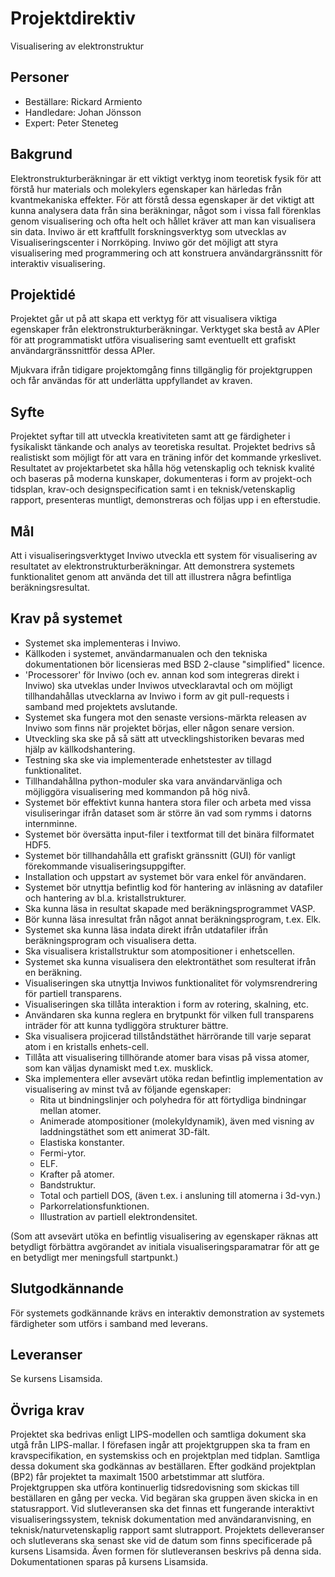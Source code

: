 # Projektdirektiv

Visualisering av elektronstruktur

## Personer
* Beställare: Rickard Armiento
* Handledare: Johan Jönsson
* Expert: Peter Steneteg

## Bakgrund
Elektronstrukturberäkningar är ett viktigt verktyg inom teoretisk fysik
för att förstå hur materials och molekylers egenskaper kan härledas från
kvantmekaniska effekter. För att förstå dessa egenskaper är det viktigt att
kunna analysera data från sina beräkningar, något som i vissa fall förenklas
genom visualisering och ofta helt och hållet kräver att man kan visualisera
sin data. Inviwo är ett kraftfullt forskningsverktyg som utvecklas av
Visualiseringscenter i Norrköping. Inviwo gör det möjligt att styra
visualisering med programmering och att konstruera användargränssnitt
för interaktiv visualisering.

## Projektidé
Projektet går ut på att skapa ett verktyg för att visualisera viktiga egenskaper
från elektronstrukturberäkningar. Verktyget ska bestå av APIer för att programmatiskt
utföra visualisering samt eventuellt ett grafiskt användargränssnittför dessa APIer.

Mjukvara ifrån tidigare projektomgång finns tillgänglig för projektgruppen och får
användas för att underlätta uppfyllandet av kraven.

## Syfte
Projektet syftar till att utveckla kreativiteten samt att ge färdigheter i
fysikaliskt tänkande och analys av teoretiska resultat. Projektet bedrivs
så realistiskt som möjligt för att vara en träning inför det kommande yrkeslivet.
Resultatet av projektarbetet ska hålla hög vetenskaplig och teknisk kvalité och
baseras på moderna kunskaper, dokumenteras i form av projekt-och tidsplan,
krav-och designspecification samt i en teknisk/vetenskaplig rapport,
presenteras muntligt, demonstreras och följas upp i en efterstudie.

## Mål
Att i visualiseringsverktyget Inviwo utveckla ett system för visualisering
av resultatet av elektronstrukturberäkningar. Att demonstrera systemets
funktionalitet genom att använda det till att illustrera några befintliga
beräkningsresultat.

## Krav på systemet
- Systemet ska implementeras i Inviwo.
- Källkoden i systemet, användarmanualen och den tekniska dokumentationen bör licensieras med BSD 2-clause "simplified" licence.
- 'Processorer' för Inviwo (och ev. annan kod som integreras direkt i Inviwo) ska utveklas under Inviwos utvecklaravtal och om möjligt tillhandahållas utvecklarna av Inviwo i form av git pull-requests i samband med projektets avslutande.
- Systemet ska fungera mot den senaste versions-märkta releasen av Inviwo som finns när projektet börjas, eller någon senare version.
- Utveckling ska ske på så sätt att utvecklingshistoriken bevaras med hjälp av källkodshantering.
- Testning ska ske via implementerade enhetstester av tillagd funktionalitet.
- Tillhandahållna python-moduler ska vara användarvänliga och möjliggöra visualisering med kommandon på hög nivå.
- Systemet bör effektivt kunna hantera stora filer och arbeta med vissa visuliseringar ifrån dataset som är större än vad som rymms i datorns internminne.
- Systemet bör översätta input-filer i textformat till det binära filformatet HDF5.
- Systemet bör tillhandahålla ett grafiskt gränssnitt (GUI) för vanligt förekommande visualiseringsuppgifter.
- Installation och uppstart av systemet bör vara enkel för användaren.
- Systemet bör utnyttja befintlig kod för hantering av inläsning av datafiler och hantering av bl.a. kristallstrukturer.
- Ska kunna läsa in resultat skapade med beräkningsprogrammet VASP.
- Bör kunna läsa inresultat från något annat beräkningsprogram, t.ex. Elk.
- Systemet ska kunna läsa indata direkt ifrån utdatafiler ifrån beräkningsprogram och visualisera detta.
- Ska visualisera kristallstruktur som atompositioner i enhetscellen.
- Systemet ska kunna visualisera den elektrontäthet som resulterat ifrån en beräkning.
- Visualiseringen ska utnyttja Inviwos funktionalitet för volymsrendrering för partiell transparens.
- Visualiseringen ska tillåta interaktion i form av rotering, skalning, etc.
- Användaren ska kunna reglera en brytpunkt för vilken full transparens inträder för att kunna tydliggöra strukturer bättre.
- Ska visualisera projicerad tillståndstäthet härrörande till varje separat atom i en kristalls enhets-cell.
- Tillåta att visualisering tillhörande atomer bara visas på vissa atomer, som kan väljas dynamiskt med
  t.ex. musklick.
- Ska implementera eller avsevärt utöka redan befintlig implementation av visualisering av minst två av följande egenskaper:
  - Rita ut bindningslinjer och polyhedra för att förtydliga bindningar mellan atomer.
  - Animerade atompositioner (molekyldynamik), även med visning av laddningstäthet som ett animerat 3D-fält.
  - Elastiska konstanter.
  - Fermi-ytor.
  - ELF.
  - Krafter på atomer.
  - Bandstruktur.
  - Total och partiell DOS, (även t.ex. i ansluning till atomerna i 3d-vyn.)
  - Parkorrelationsfunktionen.
  - Illustration av partiell elektrondensitet.

(Som att avsevärt utöka en befintlig visualisering av egenskaper räknas att betydligt förbättra avgörandet av initiala visualiseringsparamatrar för att ge en betydligt mer meningsfull startpunkt.)

## Slutgodkännande

För systemets godkännande krävs en interaktiv demonstration av systemets färdigheter som utförs
i samband med leverans.

## Leveranser
Se kursens Lisamsida.

## Övriga krav
Projektet ska bedrivas enligt LIPS-modellen och samtliga dokument ska utgå från LIPS-mallar.
I förefasen ingår att projektgruppen ska ta fram en kravspecifikation, en systemskiss och
en projektplan med tidplan. Samtliga dessa dokument ska godkännas av beställaren. Efter
godkänd projektplan (BP2) får projektet ta maximalt 1500 arbetstimmar att slutföra.
Projektgruppen ska utföra kontinuerlig tidsredovisning som skickas till beställaren en
gång per vecka. Vid begäran ska gruppen även skicka in en statusrapport. Vid slutleveransen
ska det finnas ett fungerande interaktivt visualiseringssystem, teknisk dokumentation med
användaranvisning, en teknisk/naturvetenskaplig rapport samt slutrapport. Projektets delleveranser
och slutleverans ska senast ske vid de datum som finns specificerade på kursens Lisamsida. Även
formen för slutleveransen beskrivs på denna sida. Dokumentationen sparas på kursens Lisamsida.
